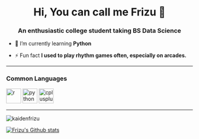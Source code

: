 <h1 align="center">Hi, You can call me Frizu 👋</h1>
<h3 align="center">An enthusiastic college student taking BS Data Science</h3>

- 🌱 I’m currently learning **Python**

- ⚡ Fun fact **I used to play rhythm games often, especially on arcades.**

---
### Common Languages

<p align="left"><img src="https://cdn.jsdelivr.net/npm/simple-icons@v3/icons/r.svg" alt="r" width="40" height="40"/> <img src="https://devicons.github.io/devicon/devicon.git/icons/python/python-original.svg" alt="python" width="40" height="40"/> <img src="https://devicons.github.io/devicon/devicon.git/icons/cplusplus/cplusplus-original.svg" alt="cplusplus" width="40" height="40"/></p>

---
<p align="left"> <img src="https://komarev.com/ghpvc/?username=kaidenfrizu" alt="kaidenfrizu" /> </p>

[![Frizu's Github stats](https://github-readme-stats.vercel.app/api?username=KaidenFrizu)](https://github.com/anuraghazra/github-readme-stats)
